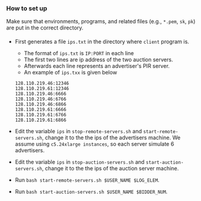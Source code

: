 ### How to set up
Make sure that environments, programs, and related files (e.g., `*.pem`, `sk`,
`pk`) are put in the correct directory.

####

+ First generates a file `ips.txt` in the directory where `client` program is.
    + The format of `ips.txt` is `IP:PORT` in each line
    + The first two lines are ip address of the two auction servers.
    + Afterwards each line represents an advertiser's PIR server.
    + An example of `ips.txx` is given below
    ```
    128.110.219.46:12346
    128.110.219.61:12346
    128.110.219.46:6666
    128.110.219.46:6766
    128.110.219.46:6866
    128.110.219.61:6666
    128.110.219.61:6766
    128.110.219.61:6866
    ```
+ Edit the variable `ips` in `stop-remote-servers.sh` and
  `start-remote-servers.sh`, change it to the the ips of the advertisers
  machine. We assume using `c5.24xlarge instances`, so each server simulate 6
  advertisers.

+ Edit the variable `ips` in `stop-auction-servers.sh` and
  `start-auction-servers.sh`, change it to the the ips of the auction server
  machine.

+ Run `bash start-remote-servers.sh $USER_NAME $LOG_ELEM`.

+ Run `bash start-auction-servers.sh $USER_NAME $BIDDER_NUM`.
